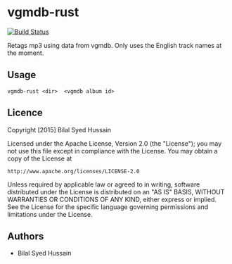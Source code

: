 vgmdb-rust
==========

[![Build Status](https://travis-ci.org/jameshurst/rust-id3.svg)](https://travis-ci.org/jameshurst/rust-id3)


Retags mp3 using data from vgmdb. Only uses the English track names at the moment.

Usage
-----

```
vgmdb-rust <dir>  <vgmdb album id>
```

Licence
-------

Copyright [2015] Bilal Syed Hussain

Licensed under the Apache License, Version 2.0 (the "License");
you may not use this file except in compliance with the License.
You may obtain a copy of the License at

    http://www.apache.org/licenses/LICENSE-2.0

Unless required by applicable law or agreed to in writing, software
distributed under the License is distributed on an "AS IS" BASIS,
WITHOUT WARRANTIES OR CONDITIONS OF ANY KIND, either express or implied.
See the License for the specific language governing permissions and
limitations under the License.


Authors
-------
* Bilal Syed Hussain
